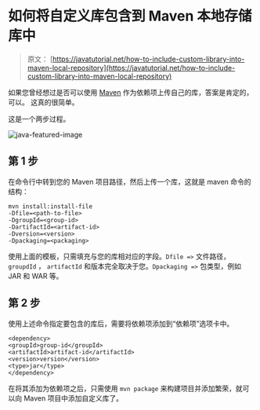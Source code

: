# 如何将自定义库包含到 Maven 本地存储库中

> 原文： [https://javatutorial.net/how-to-include-custom-library-into-maven-local-repository](https://javatutorial.net/how-to-include-custom-library-into-maven-local-repository)

如果您曾经想过是否可以使用 [Maven](https://javatutorial.net/how-to-install-maven-on-windows-linux-and-mac) 作为依赖项上传自己的库，答案是肯定的，可以。 这真的很简单。

这是一个两步过程。

![java-featured-image](img/e0db051dedc1179e7424b6d998a6a772.jpg)

## 第 1 步

在命令行中转到您的 Maven 项目路径，然后上传一个库，这就是 maven 命令的结构：

```mvn
mvn install:install-file
-Dfile=<path-to-file>
-DgroupId=<group-id>
-DartifactId=<artifact-id>
-Dversion=<version>
-Dpackaging=<packaging>
```

使用上面的模板，只需填充与您的库相对应的字段。`Dfile =>` 文件路径， `groupdId` ， `artifactId` 和版本完全取决于您。`Dpackaging =>` 包类型，例如 JAR 和 WAR 等。


## 第 2 步

使用上述命令指定要包含的库后，需要将依赖项添加到“依赖项”选项卡中。

```mvn
<dependency>
<groupId>group-id</groupId>
<artifactId>artifact-id</artifactId>
<version>version</version>
<type>jar</type>
</dependency>
```

在将其添加为依赖项之后，只需使用 `mvn package` 来构建项目并添加繁荣，就可以向 Maven 项目中添加自定义库了。